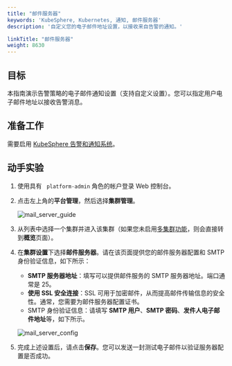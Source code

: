 ```yaml
---
title: "邮件服务器"
keywords: 'KubeSphere, Kubernetes, 通知, 邮件服务器'
description: '自定义您的电子邮件地址设置，以接收来自告警的通知。'

linkTitle: "邮件服务器"
weight: 8630
---
```


## 目标

本指南演示告警策略的电子邮件通知设置（支持自定义设置）。您可以指定用户电子邮件地址以接收告警消息。

## 准备工作

需要启用 [KubeSphere 告警和通知系统](../../../pluggable-components/alerting-notification/)。

## 动手实验

1. 使用具有 ` platform-admin` 角色的帐户登录 Web 控制台。
2. 点击左上角的**平台管理**，然后选择**集群管理**。

    ![mail_server_guide](/images/docs/zh-cn/cluster-administration/cluster-settings/mail-server/mail_server_guide.png)

3. 从列表中选择一个集群并进入该集群（如果您未启用[多集群功能](../../../multicluster-management/)，则会直接转到**概览**页面）。
4. 在**集群设置**下选择**邮件服务器**。请在该页面提供您的邮件服务器配置和 SMTP 身份验证信息，如下所示：
    - **SMTP 服务器地址**：填写可以提供邮件服务的 SMTP 服务器地址。端口通常是 25。
    - **使用 SSL 安全连接**：SSL 可用于加密邮件，从而提高邮件传输信息的安全性。通常，您需要为邮件服务器配置证书。
    - SMTP 身份验证信息：请填写 **SMTP 用户**、**SMTP 密码**、**发件人电子邮件地址**等，如下所示。

    ![mail_server_config](/images/docs/zh-cn/cluster-administration/cluster-settings/mail-server/mail-server-config.PNG)

5. 完成上述设置后，请点击**保存**。您可以发送一封测试电子邮件以验证服务器配置是否成功。
